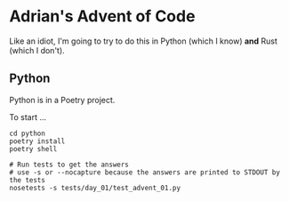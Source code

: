 # Adrian's Advent of Code

Like an idiot, I'm going to try to do this in Python (which I know) **and** Rust
(which I don't).

## Python

Python is in a Poetry project.

To start ...

```
cd python
poetry install
poetry shell

# Run tests to get the answers
# use -s or --nocapture because the answers are printed to STDOUT by the tests
nosetests -s tests/day_01/test_advent_01.py
```
